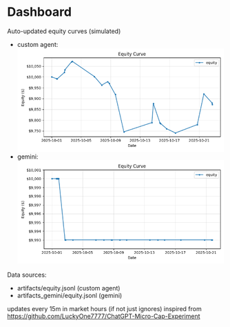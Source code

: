 # Dashboard

Auto-updated equity curves (simulated)

- custom agent: ![Equity Curve](artifacts/equity.png?v=a77191c)
- gemini: ![Equity Curve (Gemini)](artifacts_gemini/equity.png?v=a77191c)

Data sources:
- artifacts/equity.jsonl (custom agent)
- artifacts_gemini/equity.jsonl (gemini)

updates every 15m in market hours (if not just ignores)
inspired from https://github.com/LuckyOne7777/ChatGPT-Micro-Cap-Experiment